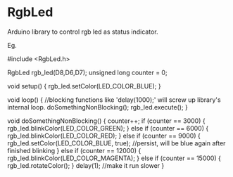 # RgbLed
Arduino library to control rgb led as status indicator.

Eg.


#include <RgbLed.h>

RgbLed rgb_led(D8,D6,D7);
unsigned long counter = 0;

void setup() {
  rgb_led.setColor(LED_COLOR_BLUE);
}

void loop() {
  //blocking functions like 'delay(1000);' will screw up library's internal loop.
  doSomethingNonBlocking();
  rgb_led.execute();
}

void doSomethingNonBlocking() {
  counter++;
  if (counter == 3000) {
    rgb_led.blinkColor(LED_COLOR_GREEN);
  } else if (counter == 6000) {
    rgb_led.blinkColor(LED_COLOR_RED);
  } else if (counter == 9000) {
    rgb_led.setColor(LED_COLOR_BLUE, true); //persist, will be blue again after finished blinking
  } else if (counter == 12000) {
    rgb_led.blinkColor(LED_COLOR_MAGENTA); 
  } else if (counter == 15000) {
    rgb_led.rotateColor();
  }
  delay(1); //make it run slower
}
